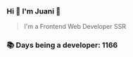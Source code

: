 ### Hi 👋 I&#39;m Juani 🦁

> I&#39;m a Frontend Web Developer SSR

### 📚 Days being a developer: 1166

